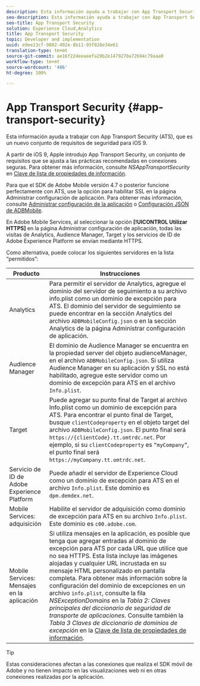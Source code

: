 ```yaml
---
description: Esta información ayuda a trabajar con App Transport Security (ATS), que es un nuevo conjunto de requisitos de seguridad para iOS 9.
seo-description: Esta información ayuda a trabajar con App Transport Security (ATS), que es un nuevo conjunto de requisitos de seguridad para iOS 9.
seo-title: App Transport Security
solution: Experience Cloud,Analytics
title: App Transport Security
topic: Developer and implementation
uuid: e9ee13cf-9802-492e-8b11-95f028e34e61
translation-type: tm+mt
source-git-commit: ae16f224eeaeefa29b2e1479270a72694c79aaa0
workflow-type: tm+mt
source-wordcount: '486'
ht-degree: 100%

---
```



# App Transport Security {#app-transport-security}

Esta información ayuda a trabajar con App Transport Security (ATS), que es un nuevo conjunto de requisitos de seguridad para iOS 9.

A partir de iOS 9, Apple introdujo App Transport Security, un conjunto de requisitos que se ajusta a las prácticas recomendadas en conexiones seguras. Para obtener más información, consulte *NSAppTransportSecurity* en [Clave de lista de propiedades de información](https://developer.apple.com/library/prerelease/ios/technotes/App-Transport-Security-Technote/).

Para que el SDK de Adobe Mobile versión 4.7 o posterior funcione perfectamente con ATS, use la opción para habilitar SSL en la página Administrar configuración de aplicación. Para obtener más información, consulte [Administrar configuración de la aplicación](/help/using/c-manage-app-settings/c-manage-app-settings.md) o [Configuración JSON de ADBMobile](/help/ios/configuration/json-config/json-config.md).

En Adobe Mobile Services, al seleccionar la opción **[!UICONTROL Utilizar HTTPS]** en la página Administrar configuración de aplicación, todas las visitas de Analytics, Audience Manager, Target y los servicios de ID de Adobe Experience Platform se envían mediante HTTPS.

Como alternativa, puede colocar los siguientes servidores en la lista “permitidos”:

| Producto | Instrucciones |
|--- |--- |
| Analytics | Para permitir el servidor de Analytics, agregue el dominio del servidor de seguimiento a su archivo info.plist como un dominio de excepción para ATS.  El dominio del servidor de seguimiento se puede encontrar en la sección Analytics del archivo `ADBMobileConfig.json` o en la sección Analytics de la página Administrar configuración de aplicación. |
| Audience Manager | El dominio de Audience Manager se encuentra en la propiedad server del objeto audienceManager, en el archivo `ADBMobileConfig.json`.  Si utiliza Audience Manager en su aplicación y SSL no está habilitado, agregue este servidor como un dominio de excepción para ATS en el archivo `Info.plist`. |
| Target | Puede agregar su punto final de Target al archivo Info.plist como un dominio de excepción para ATS.  Para encontrar el punto final de Target, busque `clientCodeproperty` en el objeto target del archivo `ADBMobileConfig.json`. El punto final será `https://{clientCode}.tt.omtrdc.net`.  Por ejemplo, si su `clientCodeproperty` es `“myCompany”`, el punto final será `https://myCompany.tt.omtrdc.net`. |
| Servicio de ID de Adobe Experience Platform | Puede añadir el servidor de Experience Cloud como un dominio de excepción para ATS en el archivo `Info.plist`. Este dominio es `dpm.demdex.net`. |
| Mobile Services: adquisición | Habilite el servidor de adquisición como dominio de excepción para ATS en su archivo `Info.plist`. Este dominio es `c00.adobe.com`. |
| Mobile Services: Mensajes en la aplicación | Si utiliza mensajes en la aplicación, es posible que tenga que agregar entradas al dominio de excepción para ATS por cada URL que utilice que no sea HTTPS. Esta lista incluye las imágenes alojadas y cualquier URL incrustada en su mensaje HTML personalizado en pantalla completa.  Para obtener más información sobre la configuración del dominio de excepciones en un archivo `info.plist`, consulte la fila *NSExceptionDomains* en la *Tabla 2: Claves principales del diccionario de seguridad de transporte de aplicaciones*. Consulte también la *Tabla 3 Claves de diccionario de dominios de excepción* en la [Clave de lista de propiedades de información](https://developer.apple.com/library/prerelease/ios/technotes/App-Transport-Security-Technote/). |

>[!TIP]
>
>Estas consideraciones afectan a las conexiones que realiza el SDK móvil de Adobe y no tienen impacto en las visualizaciones web ni en otras conexiones realizadas por la aplicación.

